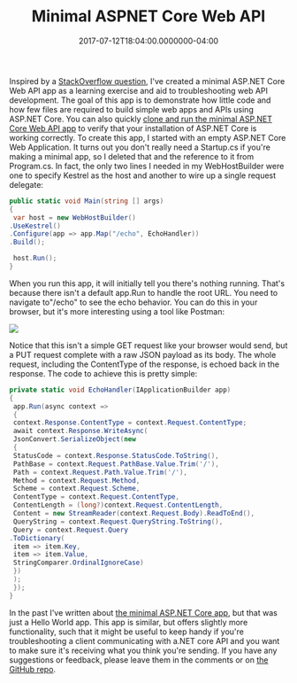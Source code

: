 ﻿---
title: Minimal ASPNET Core Web API
date: "2017-07-12T18:04:00.0000000-04:00"
description: Inspired by a StackOverflow question, I've created a minimal
featuredImage: /img/minimal-aspnet-core-web-api.png
---

Inspired by a [StackOverflow question](https://stackoverflow.com/questions/44356052/minimal-footprint-bare-bones-asp-net-core-webapi), I've created a minimal ASP.NET Core Web API app as a learning exercise and aid to troubleshooting web API development. The goal of this app is to demonstrate how little code and how few files are required to build simple web apps and APIs using ASP.NET Core. You can also quickly [clone and run the minimal ASP.NET Core Web API app](https://github.com/ardalis/minimalwebapi) to verify that your installation of ASP.NET Core is working correctly. To create this app, I started with an empty ASP.NET Core Web Application. It turns out you don't really need a Startup.cs if you're making a minimal app, so I deleted that and the reference to it from Program.cs. In fact, the only two lines I needed in my WebHostBuilder were one to specify Kestrel as the host and another to wire up a single request delegate:

```csharp
public static void Main(string [] args)
{
 var host = new WebHostBuilder()
.UseKestrel()
.Configure(app => app.Map("/echo", EchoHandler))
.Build();

 host.Run();
}
```

When you run this app, it will initially tell you there's nothing running. That's because there isn't a default app.Run to handle the root URL. You need to navigate to"/echo" to see the echo behavior. You can do this in your browser, but it's more interesting using a tool like Postman:

![](/img/postman-echo-api.png)

Notice that this isn't a simple GET request like your browser would send, but a PUT request complete with a raw JSON payload as its body. The whole request, including the ContentType of the response, is echoed back in the response. The code to achieve this is pretty simple:

```csharp
private static void EchoHandler(IApplicationBuilder app)
{
 app.Run(async context =>
 {
 context.Response.ContentType = context.Request.ContentType;
 await context.Response.WriteAsync(
 JsonConvert.SerializeObject(new
 {
 StatusCode = context.Response.StatusCode.ToString(),
 PathBase = context.Request.PathBase.Value.Trim('/'),
 Path = context.Request.Path.Value.Trim('/'),
 Method = context.Request.Method,
 Scheme = context.Request.Scheme,
 ContentType = context.Request.ContentType,
 ContentLength = (long?)context.Request.ContentLength,
 Content = new StreamReader(context.Request.Body).ReadToEnd(),
 QueryString = context.Request.QueryString.ToString(),
 Query = context.Request.Query
.ToDictionary(
 item => item.Key,
 item => item.Value,
 StringComparer.OrdinalIgnoreCase)
 })
 );
 });
}
```

In the past I've written about [the minimal ASP.NET Core app](http://ardalis.com/the-minimal-aspnet-1-1-app), but that was just a Hello World app. This app is similar, but offers slightly more functionality, such that it might be useful to keep handy if you're troubleshooting a client communicating with a.NET core API and you want to make sure it's receiving what you think you're sending. If you have any suggestions or feedback, please leave them in the comments or on [the GitHub repo](https://github.com/ardalis/minimalwebapi).

